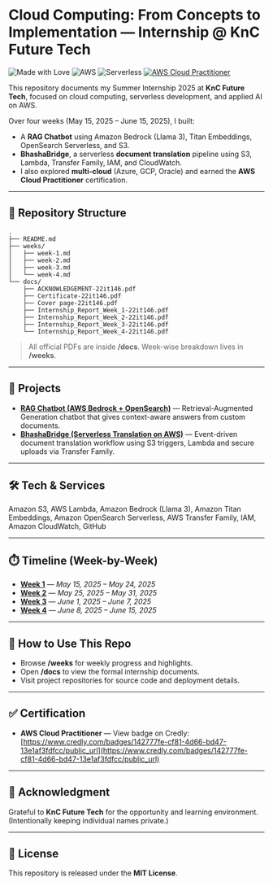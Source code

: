 # Cloud Computing: From Concepts to Implementation — Internship @ KnC Future Tech

![Made with Love](https://img.shields.io/badge/Made%20with-Markdown-blue)
![AWS](https://img.shields.io/badge/AWS-Cloud-orange)
![Serverless](https://img.shields.io/badge/Architecture-Serverless-informational)
[![AWS Cloud Practitioner](https://img.shields.io/badge/Certification-AWS%20Cloud%20Practitioner-success)](https://www.credly.com/badges/142777fe-cf81-4d66-bd47-13e1af3fdfcc/public_url)

This repository documents my Summer Internship 2025 at **KnC Future Tech**, focused on cloud computing, serverless development, and applied AI on AWS.

Over four weeks (May 15, 2025 – June 15, 2025), I built:
- A **RAG Chatbot** using Amazon Bedrock (Llama 3), Titan Embeddings, OpenSearch Serverless, and S3.
- **BhashaBridge**, a serverless **document translation** pipeline using S3, Lambda, Transfer Family, IAM, and CloudWatch.
- I also explored **multi‑cloud** (Azure, GCP, Oracle) and earned the **AWS Cloud Practitioner** certification.

---

## 🧭 Repository Structure
```
.
├── README.md
├── weeks/
│   ├── week-1.md
│   ├── week-2.md
│   ├── week-3.md
│   └── week-4.md
└── docs/
    ├── ACKNOWLEDGEMENT-22it146.pdf
    ├── Certificate-22it146.pdf
    ├── Cover page-22it146.pdf
    ├── Internship_Report_Week_1-22it146.pdf
    ├── Internship_Report_Week_2-22it146.pdf
    ├── Internship_Report_Week_3-22it146.pdf
    └── Internship_Report_Week_4-22it146.pdf
```

> All official PDFs are inside **/docs**. Week-wise breakdown lives in **/weeks**.

---

## 🚀 Projects
- **[RAG Chatbot (AWS Bedrock + OpenSearch)](https://github.com/Dhruvv025/RAG-Chatbot-in-Bedrock)** — Retrieval-Augmented Generation chatbot that gives context-aware answers from custom documents.
- **[BhashaBridge (Serverless Translation on AWS)](https://github.com/Dhruvv025/BhashaBridge)** — Event-driven document translation workflow using S3 triggers, Lambda and secure uploads via Transfer Family.

---

## 🛠️ Tech & Services
Amazon S3, AWS Lambda, Amazon Bedrock (Llama 3), Amazon Titan Embeddings, Amazon OpenSearch Serverless, AWS Transfer Family, IAM, Amazon CloudWatch, GitHub

---

## ⏱️ Timeline (Week-by-Week)
- **[Week 1](/weeks/week-1.md)** — _May 15, 2025 – May 24, 2025_
- **[Week 2](/weeks/week-2.md)** — _May 25, 2025 – May 31, 2025_
- **[Week 3](/weeks/week-3.md)** — _June 1, 2025 – June 7, 2025_
- **[Week 4](/weeks/week-4.md)** — _June 8, 2025 – June 15, 2025_

---

## 📜 How to Use This Repo
- Browse **/weeks** for weekly progress and highlights.
- Open **/docs** to view the formal internship documents.
- Visit project repositories for source code and deployment details.

---

## ✅ Certification
- **AWS Cloud Practitioner** — View badge on Credly: [https://www.credly.com/badges/142777fe-cf81-4d66-bd47-13e1af3fdfcc/public_url](https://www.credly.com/badges/142777fe-cf81-4d66-bd47-13e1af3fdfcc/public_url)

---

## 🙌 Acknowledgment
Grateful to **KnC Future Tech** for the opportunity and learning environment. (Intentionally keeping individual names private.)

---

## 📄 License
This repository is released under the **MIT License**.
